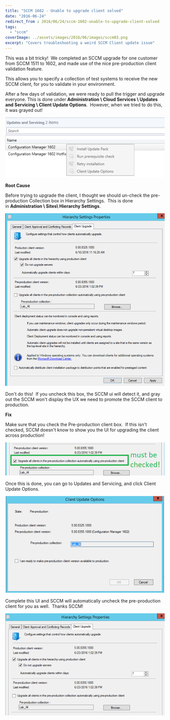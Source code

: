 ```yaml
---
title: "SCCM 1602 - Unable to upgrade client solved"
date: "2016-06-24"
redirect_from : 2016/06/24/sccm-1602-unable-to-upgrade-client-solved
tags: 
  - "sccm"
coverImage: ../assets/images/2016/06/images/sccm03.png
excerpt: "Covers troubleshooting a weird SCCM Client update issue"
---
```


This was a bit tricky!  We completed an SCCM upgrade for one customer from SCCM 1511 to 1602, and made use of the nice pre-production client validation feature.

This allows you to specify a collection of test systems to receive the new SCCM client, for you to validate in your environment.

After a few days of validation, we were ready to pull the trigger and upgrade everyone. This is done under **Administration \\ Cloud Services \\ Updates and Servicing \\ Client Update Options**.  However, when we tried to do this, it was grayed out!

![sccm01](../assets/images/2016/06/images/sccm01.png)

**Root Cause**

Before trying to upgrade the client, I thought we should un-check the pre-production Collection box in Hierarchy Settings.  This is done in **Administration \\ Sites\\ Hierarchy Settings**.

![sccm02](../assets/images/2016/06/images/sccm02.png)

Don't do this!  If you uncheck this box, the SCCM ui will detect it, and gray out the SCCM won't display the UX we need to promote the SCCM client to production.

**Fix**

Make sure that you check the Pre-production client box.  If this isn't checked, SCCM doesn't know to show you the UI for upgrading the client across production!

![sccm03](../assets/images/2016/06/images/sccm03.png)

Once this is done, you can go to Updates and Servicing, and click Client Update Options.

![sccm04](../assets/images/2016/06/images/sccm04.png)

Complete this UI and SCCM will automatically uncheck the pre-production client for you as well.  Thanks SCCM!

![sccm05](../assets/images/2016/06/images/sccm05.png)

